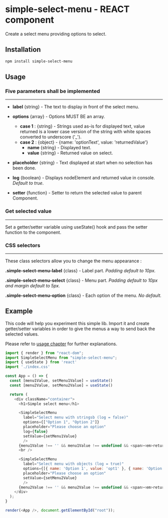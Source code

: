 # simple-select-menu - REACT component

Create a select menu providing options to select.

## Installation

```bash
npm install simple-select-menu
```

## Usage

### Five parameters shall be implemented

---

* **label** {string} - The text to display in front of the select menu.
* **options** {array} - Options MUST BE an array.
  * **case 1** : {string} - Strings used as-is for displayed text, value returned is a lower case version of the string with white spaces converted to underscore ('_').
  * **case 2** : {object} - {name: 'optionText', value: 'returnedValue'}
    * **name** {string} - Displayed text.
    * **value** {string} - Returned value on select.

* **placeholder** {string} - Text displayed at start when no selection has been done.
* **log** {boolean} - Displays nodeElement and returned value in console. *Default to true*.
* **setter** {function} - Setter to return the selected value to parent Component.

### Get selected value

---

Set a getter/setter variable using useState() hook and pass the setter function to the component.

### CSS selectors

---
These class selectors allow you to change the menu appearance :

**.simple-select-menu-label** {class} - Label part. *Padding default to 10px.*

**.simple-select-menu-select** {class} - Menu part. *Padding default to 10px and margin default to 5px.*

**.simple-select-menu-option** {class} - Each option of the menu. *No default.*

## Example

This code will help you experiment this simple lib.
Import it and create getter/setter variables in order to give the menus a way to send back the selected values.

Please refer to [usage chapter](#usage) for further explanations.

```javascript
import { render } from "react-dom";
import SimpleSelectMenu from "simple-select-menu";
import { useState } from 'react'
import './index.css'

const App = () => {
  const [menu1Value, setMenu1Value] = useState()
  const [menu2Value, setMenu2Value] = useState()

  return (
    <div className="container">
      <h1>Simple select menu</h1>

      <SimpleSelectMenu
        label="Select menu with stringsb (log = false)"
        options={["Option 1", "Option 2"]}
        placeholder="Please choose an option"
        log={false}
        setValue={setMenu1Value}
        />
      {menu1Value !== '' && menu1Value !== undefined && <span><em>returned value: {menu1Value}</em></span>}
      <br />

      <SimpleSelectMenu
        label="Select menu with objects (log = true)"
        options={[{ name: 'Option 1', value: 'opt1' }, { name: 'Option 2', value: 'opt2' }]}
        placeholder="Please choose an option"
        setValue={setMenu2Value}
        />
      {menu2Value !== '' && menu2Value !== undefined && <span><em>returned value: {menu2Value}</em></span>}
    </div>
  );
}

render(<App />, document.getElementById("root"));
```
